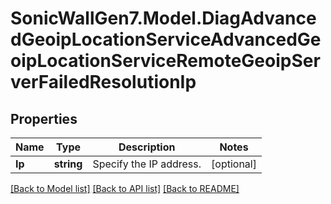 # SonicWallGen7.Model.DiagAdvancedGeoipLocationServiceAdvancedGeoipLocationServiceRemoteGeoipServerFailedResolutionIp

## Properties

Name | Type | Description | Notes
------------ | ------------- | ------------- | -------------
**Ip** | **string** | Specify the IP address. | [optional] 

[[Back to Model list]](../README.md#documentation-for-models) [[Back to API list]](../README.md#documentation-for-api-endpoints) [[Back to README]](../README.md)

